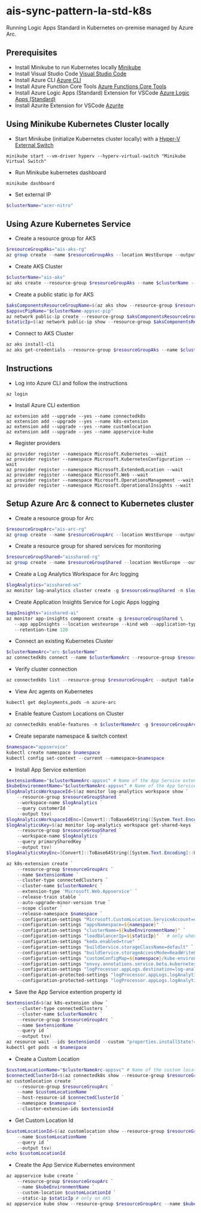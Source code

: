 # ais-sync-pattern-la-std-k8s
Running Logic Apps Standard in Kubernetes on-premise managed by Azure Arc.

## Prerequisites
* Install Minikube to run Kubernetes locally [Minikube](https://minikube.sigs.k8s.io/docs/start/)
* Install Visual Studio Code [Visual Studio Code](https://code.visualstudio.com/download)
* Install Azure CLI [Azure CLI](https://docs.microsoft.com/nl-nl/cli/azure/install-azure-cli-windows?tabs=azure-cli)
* Install Azure Function Core Tools [Azure Functions Core Tools](https://github.com/Azure/azure-functions-core-tools)
* Install Azure Logic Apps (Standard) Extension for VSCode [Azure Logic Apps (Standard)](https://marketplace.visualstudio.com/items?itemName=ms-azuretools.vscode-azurelogicapps)
* Install Azurite Extension for VSCode [Azurite](https://marketplace.visualstudio.com/items?itemName=Azurite.azurite)

## Using Minikube Kubernetes Cluster locally
* Start Minikube (initialize Kubernetes cluster locally) with a [Hyper-V External Switch](https://medium.com/@JockDaRock/minikube-on-windows-10-with-hyper-v-6ef0f4dc158c)
```
minikube start --vm-driver hyperv --hyperv-virtual-switch "Minikube Virtual Switch"
```
* Run Minikube kubernetes dashboard 
```
minikube dashboard
```
* Set external IP
```ps1
$clusterName="acer-nitro"
```
## Using Azure Kubernetes Service
* Create a resource group for AKS
```ps1
$resourceGroupAks="ais-aks-rg"
az group create --name $resourceGroupAks --location WestEurope --output table
```
* Create AKS Cluster
```ps1
$clusterName="ais-aks"
az aks create --resource-group $resourceGroupAks --name $clusterName --node-count 1 --enable-addons monitoring --generate-ssh-keys
```
* Create a public static ip for AKS
```ps1
$aksComponentsResourceGroupName=$(az aks show --resource-group $resourceGroupAks --name $clusterName --output tsv --query nodeResourceGroup)
$appsvcPipName="$clusterName-appsvc-pip"
az network public-ip create --resource-group $aksComponentsResourceGroupName --name $appsvcPipName --sku STANDARD
$staticIp=$(az network public-ip show --resource-group $aksComponentsResourceGroupName --name $appsvcPipName --output tsv --query ipAddress)
```
* Connect to AKS Cluster
```ps1
az aks install-cli
az aks get-credentials --resource-group $resourceGroupAks --name $clusterName
```

## Instructions
* Log into Azure CLI and follow the instructions
```
az login
```
* Install Azure CLI extention
```
az extension add --upgrade --yes --name connectedk8s
az extension add --upgrade --yes --name k8s-extension
az extension add --upgrade --yes --name customlocation
az extension add --upgrade --yes --name appservice-kube
```
* Register providers
```
az provider register --namespace Microsoft.Kubernetes --wait
az provider register --namespace Microsoft.KubernetesConfiguration --wait
az provider register --namespace Microsoft.ExtendedLocation --wait
az provider register --namespace Microsoft.Web --wait
az provider register --namespace Microsoft.OperationsManagement --wait
az provider register --namespace Microsoft.OperationalInsights --wait
```

## Setup Azure Arc & connect to Kubernetes cluster 
* Create a resource group for Arc
```ps1
$resourceGroupArc="ais-arc-rg"
az group create --name $resourceGroupArc --location WestEurope --output table
```
* Create a resource group for shared services for monitoring
```ps1
$resourceGroupShared="aisshared-rg"
az group create --name $resourceGroupShared --location WestEurope --output table
```
* Create a Log Analytics Workspace for Arc logging
```ps1
$logAnalytics="aisshared-ws"
az monitor log-analytics cluster create -g $resourceGroupShared -n $logAnalytics --sku-capacity 1000
```
* Create Application Insights Service for Logic Apps logging
```ps1
$appInsights="aisshared-ai"
az monitor app-insights component create -g $resourceGroupShared \
   --app appInsights --location westeurope --kind web --application-type web \
   --retention-time 120
```
* Connect an existing Kubernetes Cluster
```ps1
$clusterNameArc="arc-$clusterName"
az connectedk8s connect --name $clusterNameArc --resource-group $resourceGroupArc
```
* Verify cluster connection
```ps1
az connectedk8s list --resource-group $resourceGroupArc --output table
```
* View Arc agents on Kubernetes
```
kubectl get deployments,pods -n azure-arc
```
* Enable feature Custom Locations on Cluster
```ps1
az connectedk8s enable-features -n $clusterNameArc -g $resourceGroupArc --features cluster-connect custom-locations
```
* Create separate namespace & switch context
```ps1
$namespace="appservice"
kubectl create namespace $namespace
kubectl config set-context --current --namespace=$namespace
```
* Install App Service extention
```ps1
$extensionName="$clusterNameArc-appsvc" # Name of the App Service extension
$kubeEnvironmentName="$clusterNameArc-appsvc" # Name of the App Service Kubernetes environment resource
$logAnalyticsWorkspaceId=$(az monitor log-analytics workspace show `
    --resource-group $resourceGroupShared `
    --workspace-name $logAnalytics `
    --query customerId `
    --output tsv)
$logAnalyticsWorkspaceIdEnc=[Convert]::ToBase64String([System.Text.Encoding]::UTF8.GetBytes($logAnalyticsWorkspaceId))
$logAnalyticsKey=$(az monitor log-analytics workspace get-shared-keys `
    --resource-group $resourceGroupShared `
    --workspace-name $logAnalytics `
    --query primarySharedKey `
    --output tsv)
$logAnalyticsKeyEnc=[Convert]::ToBase64String([System.Text.Encoding]::UTF8.GetBytes($logAnalyticsKey))

az k8s-extension create `
    --resource-group $resourceGroupArc `
    --name $extensionName `
    --cluster-type connectedClusters `
    --cluster-name $clusterNameArc `
    --extension-type 'Microsoft.Web.Appservice' `
    --release-train stable `
    --auto-upgrade-minor-version true `
    --scope cluster `
    --release-namespace $namespace `
    --configuration-settings "Microsoft.CustomLocation.ServiceAccount=default" `
    --configuration-settings "appsNamespace=${namespace}" `
    --configuration-settings "clusterName=${kubeEnvironmentName}" `
    --configuration-settings "loadBalancerIp=${staticIp}" ` # only when using AKS
    --configuration-settings "keda.enabled=true" `
    --configuration-settings "buildService.storageClassName=default" `
    --configuration-settings "buildService.storageAccessMode=ReadWriteOnce" `
    --configuration-settings "customConfigMap=${namespace}/kube-environment-config" `
    --configuration-settings "envoy.annotations.service.beta.kubernetes.io/azure-load-balancer-resource-group=${resourceGroupAks}" ` # only when using AKS
    --configuration-settings "logProcessor.appLogs.destination=log-analytics" `
    --configuration-protected-settings "logProcessor.appLogs.logAnalyticsConfig.customerId=${logAnalyticsWorkspaceIdEnc}" `
    --configuration-protected-settings "logProcessor.appLogs.logAnalyticsConfig.sharedKey=${logAnalyticsKeyEnc}"
```
* Save the App Service extention property id
```ps1
$extensionId=$(az k8s-extension show `
    --cluster-type connectedClusters `
    --cluster-name $clusterNameArc `
    --resource-group $resourceGroupArc `
    --name $extensionName `
    --query id `
    --output tsv)
az resource wait --ids $extensionId --custom "properties.installState!='Pending'" --api-version "2020-07-01-preview"
kubectl get pods -n $namespace
```
* Create a Custom Location
```ps1
$customLocationName="$clusterNameArc-appsvc" # Name of the custom location
$connectedClusterId=$(az connectedk8s show --resource-group $resourceGroupArc --name $clusterNameArc --query id --output tsv)
az customlocation create `
    --resource-group $resourceGroupArc `
    --name $customLocationName `
    --host-resource-id $connectedClusterId `
    --namespace $namespace `
    --cluster-extension-ids $extensionId
```
* Get Custom Location Id
```ps1
$customLocationId=$(az customlocation show --resource-group $resourceGroupArc `
    --name $customLocationName `
    --query id `
    --output tsv)
echo $customLocationId
```
* Create the App Service Kubernetes environment
```ps1
az appservice kube create `
    --resource-group $resourceGroupArc `
    --name $kubeEnvironmentName `
    --custom-location $customLocationId `
    --static-ip $staticIp # only on AKS
az appservice kube show --resource-group $resourceGroupArc --name $kubeEnvironmentName
```
